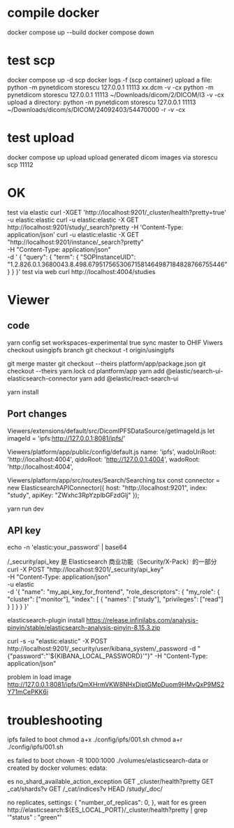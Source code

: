 # compile docker
docker compose up --build 
docker compose down

# test scp
docker compose up -d  scp
docker logs -f (scp container)
upload a file:
python -m pynetdicom storescu 127.0.0.1 11113 xx.dcm -v -cx 
python -m pynetdicom storescu 127.0.0.1 11113 ~/Downloads/dicom/2/DICOM/I3   -v -cx
upload a directory:
python -m pynetdicom storescu 127.0.0.1 11113 ~/Downloads/dicom/s/DICOM/24092403/54470000 -r -v -cx


# test upload
docker compose up upload
upload generated dicom images via storescu scp 11112 

# OK
test via elastic
curl -XGET 'http://localhost:9201/_cluster/health?pretty=true' -u elastic:elastic
curl -u elastic:elastic -X GET  http://localhost:9201/study/_search?pretty -H 'Content-Type: application/json'
curl -u elastic:elastic -X GET "http://localhost:9201/instance/_search?pretty" \
  -H "Content-Type: application/json" \
  -d '
{
  "query": {
    "term": {
      "SOPInstanceUID": "1.2.826.0.1.3680043.8.498.67951756530671581464987184828766755446"
    }
  }
}'
test via web
curl http://localhost:4004/studies


# Viewer
## code
yarn config set workspaces-experimental true
sync master to OHIF Viwers
checkout usingipfs branch
 git checkout -t origin/usingipfs

 git merge master 
 git checkout --theirs platform/app/package.json
 git checkout --theirs yarn.lock
 cd plantform/app
 yarn add @elastic/search-ui-elasticsearch-connector
 yarn add @elastic/react-search-ui
 
yarn install


## Port changes

Viewers/extensions/default/src/DicomIPFSDataSource/getImageId.js
let imageId = 'ipfs:http://127.0.0.1:8081/ipfs/'

Viewers/platform/app/public/config/default.js
        name: 'ipfs',
        wadoUriRoot: 'http://localhost:4004',
        qidoRoot: 'http://127.0.0.1:4004',
        wadoRoot: 'http://localhost:4004',

Viewers/platform/app/src/routes/Search/Searching.tsx
const connector = new ElasticsearchAPIConnector({
  host: "http://localhost:9201",
  index: "study",
  apiKey: "ZWxhc3RpYzplbGFzdGlj"
});

yarn run dev 

## API key 
echo -n 'elastic:your_password' | base64

/_security/api_key 是 Elasticsearch 商业功能（Security/X-Pack）的一部分
curl -X POST "http://localhost:9201/_security/api_key" \
  -H "Content-Type: application/json" \
  -u elastic \
  -d '{
    "name": "my_api_key_for_frontend",
    "role_descriptors": {
      "my_role": {
        "cluster": ["monitor"],
        "index": [
          {
            "names": ["study"],
            "privileges": ["read"]
          }
        ]
      }
    }
}'

elasticsearch-plugin install https://release.infinilabs.com/analysis-pinyin/stable/elasticsearch-analysis-pinyin-8.15.3.zip

curl -s -u "elastic:elastic" -X POST http://localhost:9201/_security/user/kibana_system/_password -d "{\"password\":\"'${KIBANA_LOCAL_PASSWORD}'\"}" -H "Content-Type: application/json"

problem in load image
http://127.0.0.1:8081/ipfs/QmXHrmVKW8NHxDiptGMpDuom9HMvQxP9MS2Y71mCePKK6i


# troubleshooting
ipfs failed to boot 
chmod a+x ./config/ipfs/001.sh
chmod a+r ./config/ipfs/001.sh

es failed to boot
chown -R 1000:1000 ./volumes/elasticsearch-data
or created by docker 
 volumes:
   edata:

es no_shard_available_action_exception
 GET _cluster/health?pretty
 GET _cat/shards?v
 GET /_cat/indices?v
 HEAD /study/_doc/<id>

 no replicates, 
       settings: {
        "number_of_replicas": 0,
      },
wait for es green
  http://elasticsearch:${ES_LOCAL_PORT}/_cluster/health?pretty | grep '\"status\" : \"green\"'